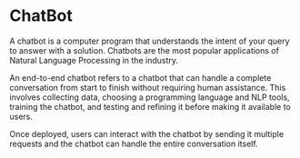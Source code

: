 # ChatBot
A chatbot is a computer program that understands the intent of your query to answer with a solution. Chatbots are the most popular applications of Natural Language Processing in the industry. 

An end-to-end chatbot refers to a chatbot that can handle a complete conversation from start to finish without requiring human assistance. This involves collecting data, choosing a programming language and NLP tools, training the chatbot, and testing and refining it before making it available to users. 

Once deployed, users can interact with the chatbot by sending it multiple requests and the chatbot can handle the entire conversation itself. 


